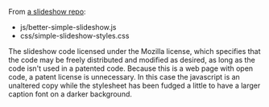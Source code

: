 From [a slideshow repo](https://github.com/leemark/better-simple-slideshow):
* js/better-simple-slideshow.js
* css/simple-slideshow-styles.css

The slideshow code licensed under the Mozilla license, which specifies that 
the code may be freely distributed and modified as desired, as long as the code
isn't used in a patented code.  Because this is a web page with open code, 
a patent license is unnecessary.  In this case the javascript is an unaltered
copy while the stylesheet has been fudged a little to have a larger caption font 
on a darker background.  
